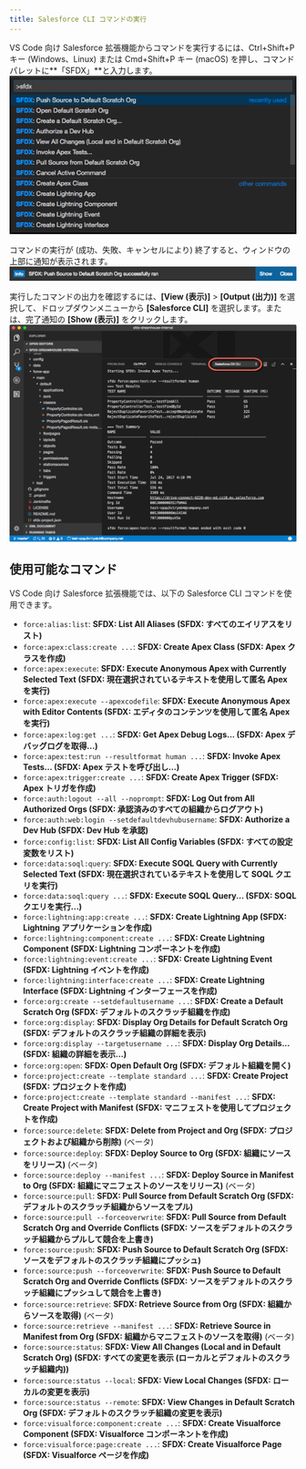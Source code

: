 ```yaml
---
title: Salesforce CLI コマンドの実行
---
```


VS Code 向け Salesforce 拡張機能からコマンドを実行するには、Ctrl+Shift+P キー \(Windows、Linux\) または Cmd+Shift+P キー \(macOS\) を押し、コマンドパレットに**「SFDX」**と入力します。  
![コマンドパレット。SFDX コマンドを表示するように絞り込まれています。](../../images/sfdx_commands.png)

コマンドの実行が \(成功、失敗、キャンセルにより\) 終了すると、ウィンドウの上部に通知が表示されます。  
![ソースがスクラッチ組織に正常にプッシュされたことを伝える通知](../../images/command_success_notification.png)

実行したコマンドの出力を確認するには、**[View \(表示\)]** > **[Output \(出力\)]** を選択して、ドロップダウンメニューから **[Salesforce CLI]** を選択します。または、完了通知の **[Show \(表示\)]** をクリックします。  
![[Output (出力)] ビュー。Apex テスト実行の結果が表示されています。](../../images/output_view.png)

## 使用可能なコマンド

VS Code 向け Salesforce 拡張機能では、以下の Salesforce CLI コマンドを使用できます。

- `force:alias:list`: **SFDX: List All Aliases \(SFDX: すべてのエイリアスをリスト\)**
- `force:apex:class:create ...`: **SFDX: Create Apex Class \(SFDX: Apex クラスを作成\)**
- `force:apex:execute`: **SFDX: Execute Anonymous Apex with Currently Selected Text \(SFDX: 現在選択されているテキストを使用して匿名 Apex を実行\)**
- `force:apex:execute --apexcodefile`: **SFDX: Execute Anonymous Apex with Editor Contents \(SFDX: エディタのコンテンツを使用して匿名 Apex を実行\)**
- `force:apex:log:get ...`: **SFDX: Get Apex Debug Logs... \(SFDX: Apex デバッグログを取得...\)**
- `force:apex:test:run --resultformat human ...`: **SFDX: Invoke Apex Tests... \(SFDX: Apex テストを呼び出し...\)**
- `force:apex:trigger:create ...`: **SFDX: Create Apex Trigger \(SFDX: Apex トリガを作成\)**
- `force:auth:logout --all --noprompt`: **SFDX: Log Out from All Authorized Orgs \(SFDX: 承認済みのすべての組織からログアウト\)**
- `force:auth:web:login --setdefaultdevhubusername`: **SFDX: Authorize a Dev Hub \(SFDX: Dev Hub を承認\)**
- `force:config:list`: **SFDX: List All Config Variables \(SFDX: すべての設定変数をリスト\)**
- `force:data:soql:query`: **SFDX: Execute SOQL Query with Currently Selected Text \(SFDX: 現在選択されているテキストを使用して SOQL クエリを実行\)**
- `force:data:soql:query ...`: **SFDX: Execute SOQL Query... \(SFDX: SOQL クエリを実行...\)**
- `force:lightning:app:create ...`: **SFDX: Create Lightning App \(SFDX: Lightning アプリケーションを作成\)**
- `force:lightning:component:create ...`: **SFDX: Create Lightning Component \(SFDX: Lightning コンポーネントを作成\)**
- `force:lightning:event:create ...`: **SFDX: Create Lightning Event \(SFDX: Lightning イベントを作成\)**
- `force:lightning:interface:create ...`: **SFDX: Create Lightning Interface \(SFDX: Lightning インターフェースを作成\)**
- `force:org:create --setdefaultusername ...`: **SFDX: Create a Default Scratch Org \(SFDX: デフォルトのスクラッチ組織を作成\)**
- `force:org:display`: **SFDX: Display Org Details for Default Scratch Org \(SFDX: デフォルトのスクラッチ組織の詳細を表示\)**
- `force:org:display --targetusername ...`: **SFDX: Display Org Details... \(SFDX: 組織の詳細を表示...\)**
- `force:org:open`: **SFDX: Open Default Org \(SFDX: デフォルト組織を開く\)**
- `force:project:create --template standard ...`: **SFDX: Create Project \(SFDX: プロジェクトを作成\)**
- `force:project:create --template standard --manifest ...`: **SFDX: Create Project with Manifest \(SFDX: マニフェストを使用してプロジェクトを作成\)**
- `force:source:delete`: **SFDX: Delete from Project and Org \(SFDX: プロジェクトおよび組織から削除\)** \(ベータ\)
- `force:source:deploy`: **SFDX: Deploy Source to Org \(SFDX: 組織にソースをリリース\)** \(ベータ\)
- `force:source:deploy --manifest ...`: **SFDX: Deploy Source in Manifest to Org \(SFDX: 組織にマニフェストのソースをリリース\)** \(ベータ\)
- `force:source:pull`: **SFDX: Pull Source from Default Scratch Org \(SFDX: デフォルトのスクラッチ組織からソースをプル\)**
- `force:source:pull --forceoverwrite`: **SFDX: Pull Source from Default Scratch Org and Override Conflicts \(SFDX: ソースをデフォルトのスクラッチ組織からプルして競合を上書き\)**
- `force:source:push`: **SFDX: Push Source to Default Scratch Org \(SFDX: ソースをデフォルトのスクラッチ組織にプッシュ\)**
- `force:source:push --forceoverwrite`: **SFDX: Push Source to Default Scratch Org and Override Conflicts \(SFDX: ソースをデフォルトのスクラッチ組織にプッシュして競合を上書き\)**
- `force:source:retrieve`: **SFDX: Retrieve Source from Org \(SFDX: 組織からソースを取得\)** \(ベータ\)
- `force:source:retrieve --manifest ...`: **SFDX: Retrieve Source in Manifest from Org \(SFDX: 組織からマニフェストのソースを取得\)** \(ベータ\)
- `force:source:status`: **SFDX: View All Changes \(Local and in Default Scratch Org\) \(SFDX: すべての変更を表示 \(ローカルとデフォルトのスクラッチ組織内\)\)**
- `force:source:status --local`: **SFDX: View Local Changes \(SFDX: ローカルの変更を表示\)**
- `force:source:status --remote`: **SFDX: View Changes in Default Scratch Org \(SFDX: デフォルトのスクラッチ組織の変更を表示\)**
- `force:visualforce:component:create ...`: **SFDX: Create Visualforce Component \(SFDX: Visualforce コンポーネントを作成\)**
- `force:visualforce:page:create ...`: **SFDX: Create Visualforce Page \(SFDX: Visualforce ページを作成\)**
